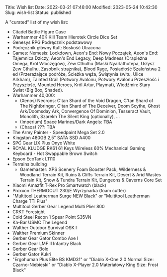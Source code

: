 Title: Wish list
Date: 2022-03-21 07:46:00
Modified: 2023-05-24 10:42:30
Slug: wish-list
Status: published

A "curated" list of my wish list:

- Citadel Battle Figure Case
- Warhammer 40K Kill Team Hierotek Circle Dice Set
- Genesys RPG Podręcznik podstawowy
- Podręcznik główny Kult: Boskość Utracona
- Games: Nemesis: Lockdown, Aeon's End: Nowy Początek, Aeon's End: Tajemnica Dziczy, Aeon's End Legacy, Deep Madness (Drapieżna Omega, Król Włóczęgów), Zew Cthulhu (Maski Nyarlathotepa, Usłysz Zew Cthulhu, Zasobnik strażnika), Blood Rage, Posiadłość Szaleństwa 2 ed (Przerażające podróże, Ścieżka węża, Świątynia świtu, Ulice Arkham), Tainted Grail (Potwory Avalonu, Potwory Avalonu Przeszłość i Przyszłość, Mounted Heroes, Król Artur, Playmat), Wiedźmin: Stary Świat (Big Box, Shaded).
- Warhammer 40,000:
  - (Xenos) Necrons: C'tan Shard of the Void Dragon, C'tan Shard of The Nightbringer, C'tan Shard of The Deceiver, Doom Scythe, Ghost Ark/Doomsday Ark, Convergence Of Dominion, Tesseract Vault, Monolith, Szarekh The Silent King (optionally), ...
  - (Imperium) Space Marines/Dark Angels: TBA
  - (Chaos) ???: TBA
- The Army Painter - Speedpaint Mega Set 2.0
- Kingston 480GB 2,5" SATA SSD A400
- SPC Gear LIX Plus Onyx White
- ROYAL KLUDGE RK61 61 Keys Wireless 60% Mechanical Gaming Keyboard - Hot Swappable Brown Switch
- Epson EcoTank L1110
- Terrains building
    - Gamemaster: XPS Scenery Foam Booster Pack, Wilderness & Woodland Terrain Kit, Ruins & Cliffs Terrain Kit, Desert & Arid Wastes Terrain Kit, Snow & Tundra Terrain Kit, Dungeons & Caverns Core Set
- Xiaomi Amazfit T-Rex Pro Smartwatch (black)
- Proxxon THERMOCUT 230/E Wyrzynarka (foam cutter)
- "Multitool Leatherman Surge NEW Black" or "Multitool Leatherman Charge TTi Plus"
- Multitool Gerber Gear Legend Multi Plier 800
- CRKT Foresight
- Cold Steel Recon 1 Spear Point S35VN
- Ka-Bar USMC The Legend
- Walther Outdoor Survival OSK I
- Walther Premium Skinner
- Gerber Gear Gator Combo Axe I
- Gerber Gear LMF II Infantry Black
- Gerber Gear Bolo
- Gerber Gator Kukri
- "Ergohuman Plus Elite BS KMD31" or "Diablo X-One 2.0 Normal Size: Czarno-Niebieski" or "Diablo X-Player 2.0 Materiałowy King Size: Frost Black"
